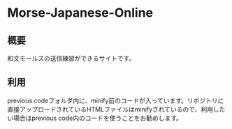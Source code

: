 # Morse-Japanese-Online

## 概要

和文モールスの送信練習ができるサイトです。

## 利用

previous codeフォルダ内に、minify前のコードが入っています。リポジトリに直接アップロードされているHTMLファイルはminifyされているので、利用したい場合はprevious code内のコードを使うことをお勧めします。
